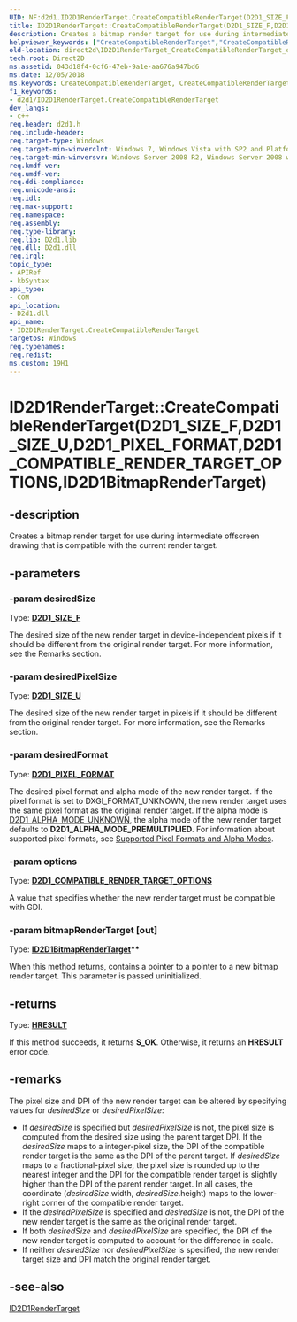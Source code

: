 ```yaml
---
UID: NF:d2d1.ID2D1RenderTarget.CreateCompatibleRenderTarget(D2D1_SIZE_F,D2D1_SIZE_U,D2D1_PIXEL_FORMAT,D2D1_COMPATIBLE_RENDER_TARGET_OPTIONS,ID2D1BitmapRenderTarget)
title: ID2D1RenderTarget::CreateCompatibleRenderTarget(D2D1_SIZE_F,D2D1_SIZE_U,D2D1_PIXEL_FORMAT,D2D1_COMPATIBLE_RENDER_TARGET_OPTIONS,ID2D1BitmapRenderTarget) (d2d1.h)
description: Creates a bitmap render target for use during intermediate offscreen drawing that is compatible with the current render target.helpviewer_keywords: ["CreateCompatibleRenderTarget","CreateCompatibleRenderTarget method [Direct2D]","CreateCompatibleRenderTarget method [Direct2D]","ID2D1RenderTarget interface","ID2D1RenderTarget interface [Direct2D]","CreateCompatibleRenderTarget method","ID2D1RenderTarget.CreateCompatibleRenderTarget","ID2D1RenderTarget.CreateCompatibleRenderTarget(D2D1_SIZE_F","D2D1_SIZE_U","D2D1_PIXEL_FORMAT","D2D1_COMPATIBLE_RENDER_TARGET_OPTIONS","ID2D1BitmapRenderTarget)","ID2D1RenderTarget::CreateCompatibleRenderTarget","ID2D1RenderTarget::CreateCompatibleRenderTarget(D2D1_SIZE_F","D2D1_SIZE_U","D2D1_PIXEL_FORMAT","D2D1_COMPATIBLE_RENDER_TARGET_OPTIONS","ID2D1BitmapRenderTarget)","d2d1/ID2D1RenderTarget::CreateCompatibleRenderTarget","direct2d.ID2D1RenderTarget_CreateCompatibleRenderTarget_D2D_SIZE_F_D2D_SIZE_U_D2D1_PIXEL_FORMAT_D2D1_COMPATIBLE_RENDER_TARGET_OPTIONS_ptr_ptr_ID2D1BitmapRenderTarget","direct2d.ID2D1RenderTarget_CreateCompatibleRenderTarget_overload6"]
old-location: direct2d\ID2D1RenderTarget_CreateCompatibleRenderTarget_overload6.htm
tech.root: Direct2D
ms.assetid: 043d18f4-0cf6-47eb-9a1e-aa676a947bd6
ms.date: 12/05/2018
ms.keywords: CreateCompatibleRenderTarget, CreateCompatibleRenderTarget method [Direct2D], CreateCompatibleRenderTarget method [Direct2D],ID2D1RenderTarget interface, ID2D1RenderTarget interface [Direct2D],CreateCompatibleRenderTarget method, ID2D1RenderTarget.CreateCompatibleRenderTarget, ID2D1RenderTarget.CreateCompatibleRenderTarget(D2D1_SIZE_F,D2D1_SIZE_U,D2D1_PIXEL_FORMAT,D2D1_COMPATIBLE_RENDER_TARGET_OPTIONS,ID2D1BitmapRenderTarget), ID2D1RenderTarget::CreateCompatibleRenderTarget, ID2D1RenderTarget::CreateCompatibleRenderTarget(D2D1_SIZE_F,D2D1_SIZE_U,D2D1_PIXEL_FORMAT,D2D1_COMPATIBLE_RENDER_TARGET_OPTIONS,ID2D1BitmapRenderTarget), d2d1/ID2D1RenderTarget::CreateCompatibleRenderTarget, direct2d.ID2D1RenderTarget_CreateCompatibleRenderTarget_D2D_SIZE_F_D2D_SIZE_U_D2D1_PIXEL_FORMAT_D2D1_COMPATIBLE_RENDER_TARGET_OPTIONS_ptr_ptr_ID2D1BitmapRenderTarget, direct2d.ID2D1RenderTarget_CreateCompatibleRenderTarget_overload6
f1_keywords:
- d2d1/ID2D1RenderTarget.CreateCompatibleRenderTarget
dev_langs:
- c++
req.header: d2d1.h
req.include-header: 
req.target-type: Windows
req.target-min-winverclnt: Windows 7, Windows Vista with SP2 and Platform Update for Windows Vista [desktop apps \| UWP apps]
req.target-min-winversvr: Windows Server 2008 R2, Windows Server 2008 with SP2 and Platform Update for Windows Server 2008 [desktop apps \| UWP apps]
req.kmdf-ver: 
req.umdf-ver: 
req.ddi-compliance: 
req.unicode-ansi: 
req.idl: 
req.max-support: 
req.namespace: 
req.assembly: 
req.type-library: 
req.lib: D2d1.lib
req.dll: D2d1.dll
req.irql: 
topic_type:
- APIRef
- kbSyntax
api_type:
- COM
api_location:
- D2d1.dll
api_name:
- ID2D1RenderTarget.CreateCompatibleRenderTarget
targetos: Windows
req.typenames: 
req.redist: 
ms.custom: 19H1
---
```


# ID2D1RenderTarget::CreateCompatibleRenderTarget(D2D1_SIZE_F,D2D1_SIZE_U,D2D1_PIXEL_FORMAT,D2D1_COMPATIBLE_RENDER_TARGET_OPTIONS,ID2D1BitmapRenderTarget)


## -description


Creates a bitmap render target for use during intermediate offscreen drawing that is compatible with the current render target.


## -parameters




### -param desiredSize

Type: <b><a href="https://docs.microsoft.com/windows/desktop/Direct2D/d2d1-size-f">D2D1_SIZE_F</a></b>

The desired size of the new render target in device-independent pixels if it should be different from the original render target. For more information, see the Remarks section.


### -param desiredPixelSize

Type: <b><a href="https://docs.microsoft.com/windows/desktop/Direct2D/d2d1-size-u">D2D1_SIZE_U</a></b>

The desired size of the new render target in pixels if it should be different from the original render target. For more information, see the Remarks section.


### -param desiredFormat

Type: <b><a href="https://docs.microsoft.com/windows/desktop/api/dcommon/ns-dcommon-d2d1_pixel_format">D2D1_PIXEL_FORMAT</a></b>

The desired pixel format and alpha mode of the new render target. If the pixel format is set to DXGI_FORMAT_UNKNOWN, the new render target uses the same pixel format as the original render target. If the alpha mode is <a href="https://docs.microsoft.com/windows/desktop/api/dcommon/ne-dcommon-d2d1_alpha_mode">D2D1_ALPHA_MODE_UNKNOWN</a>, the alpha mode of the new render target defaults to <b>D2D1_ALPHA_MODE_PREMULTIPLIED</b>. For information about supported pixel formats, see  <a href="https://docs.microsoft.com/windows/desktop/Direct2D/supported-pixel-formats-and-alpha-modes">Supported Pixel  Formats and Alpha Modes</a>.


### -param options

Type: <b><a href="https://docs.microsoft.com/windows/desktop/api/d2d1/ne-d2d1-d2d1_compatible_render_target_options">D2D1_COMPATIBLE_RENDER_TARGET_OPTIONS</a></b>

A value that specifies whether the new render target must be compatible with GDI.


### -param bitmapRenderTarget [out]

Type: <b><a href="https://docs.microsoft.com/windows/desktop/api/d2d1/nn-d2d1-id2d1bitmaprendertarget">ID2D1BitmapRenderTarget</a>**</b>

When this method returns, contains a pointer to a pointer to a new bitmap render target. This parameter is passed uninitialized.


## -returns



Type: <b><a href="/windows/win32/com/structure-of-com-error-codes">HRESULT</a></b>

If this method succeeds, it returns <b xmlns:loc="http://microsoft.com/wdcml/l10n">S_OK</b>. Otherwise, it returns an <b xmlns:loc="http://microsoft.com/wdcml/l10n">HRESULT</b> error code.




## -remarks



The pixel size and DPI of the new render target can be altered by specifying values for <i>desiredSize</i> or <i>desiredPixelSize</i>:  

<ul>
<li>If <i>desiredSize</i> is specified but <i>desiredPixelSize</i> is not, the pixel size is computed from the desired size using the parent target DPI. If the <i>desiredSize</i> maps to a integer-pixel size, the DPI of the compatible render target is the same as the DPI of the parent target.  If <i>desiredSize</i> maps to a fractional-pixel size, the pixel size is rounded up to the nearest integer and the DPI for the compatible render target is slightly higher than the DPI of the parent render target. In all cases, the coordinate (<i>desiredSize</i>.width, <i>desiredSize</i>.height) maps to the lower-right corner of the compatible render target.</li>
<li>If the <i>desiredPixelSize</i> is specified and <i>desiredSize</i>  is not, the DPI of the new render target is the same as the original render target.</li>
<li>If both <i>desiredSize</i>  and <i>desiredPixelSize</i> are specified, the DPI of the new render target is computed to account for the difference in scale.</li>
<li>If neither <i>desiredSize</i> nor <i>desiredPixelSize</i> is specified, the new render target size and DPI match the original render target. </li>
</ul>



## -see-also




<a href="https://docs.microsoft.com/windows/desktop/api/d2d1/nn-d2d1-id2d1rendertarget">ID2D1RenderTarget</a>
 

 

